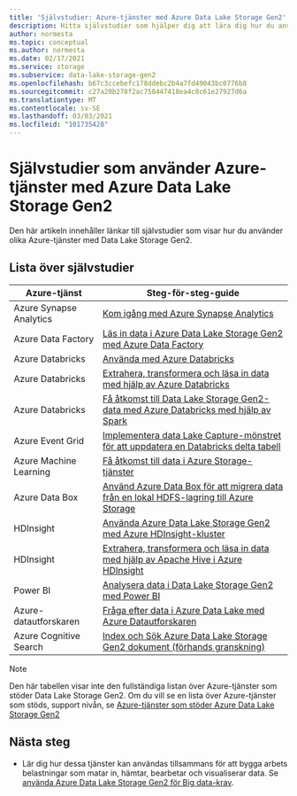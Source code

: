 ```yaml
---
title: 'Självstudier: Azure-tjänster med Azure Data Lake Storage Gen2'
description: Hitta självstudier som hjälper dig att lära dig hur du använder Azure-tjänster med Azure Data Lake Storage Gen2.
author: normesta
ms.topic: conceptual
ms.author: normesta
ms.date: 02/17/2021
ms.service: storage
ms.subservice: data-lake-storage-gen2
ms.openlocfilehash: b67c3ccebefc178ddebc2b4a7fd49043bc0776b8
ms.sourcegitcommit: c27a20b278f2ac758447418ea4c8c61e27927d6a
ms.translationtype: MT
ms.contentlocale: sv-SE
ms.lasthandoff: 03/03/2021
ms.locfileid: "101735428"
---
```

# <a name="tutorials-that-use-azure-services-with-azure-data-lake-storage-gen2"></a>Självstudier som använder Azure-tjänster med Azure Data Lake Storage Gen2

Den här artikeln innehåller länkar till självstudier som visar hur du använder olika Azure-tjänster med Data Lake Storage Gen2. 

## <a name="list-of-tutorials"></a>Lista över självstudier

| Azure-tjänst | Steg-för-steg-guide | 
|---------------|-------------------|
| Azure Synapse Analytics | [Kom igång med Azure Synapse Analytics](../../synapse-analytics/get-started.md) |
| Azure Data Factory | [Läs in data i Azure Data Lake Storage Gen2 med Azure Data Factory](../../data-factory/load-azure-data-lake-storage-gen2.md) |
| Azure Databricks | [Använda med Azure Databricks](https://docs.azuredatabricks.net/data/data-sources/azure/azure-datalake-gen2.html) |
| Azure Databricks | [Extrahera, transformera och läsa in data med hjälp av Azure Databricks](/azure/databricks/scenarios/databricks-extract-load-sql-data-warehouse) |
| Azure Databricks | [Få åtkomst till Data Lake Storage Gen2-data med Azure Databricks med hjälp av Spark](data-lake-storage-use-databricks-spark.md)|
| Azure Event Grid | [Implementera data Lake Capture-mönstret för att uppdatera en Databricks delta tabell](data-lake-storage-events.md) |
| Azure Machine Learning | [Få åtkomst till data i Azure Storage-tjänster](../../machine-learning/how-to-access-data.md) |
| Azure Data Box | [Använd Azure Data Box för att migrera data från en lokal HDFS-lagring till Azure Storage](data-lake-storage-migrate-on-premises-hdfs-cluster.md) |
| HDInsight | [Använda Azure Data Lake Storage Gen2 med Azure HDInsight-kluster](../../hdinsight/hdinsight-hadoop-use-data-lake-storage-gen2.md) |
| HDInsight | [Extrahera, transformera och läsa in data med hjälp av Apache Hive i Azure HDInsight](data-lake-storage-tutorial-extract-transform-load-hive.md) |
| Power BI | [Analysera data i Data Lake Storage Gen2 med Power BI](/power-query/connectors/datalakestorage) |
| Azure-datautforskaren | [Fråga efter data i Azure Data Lake med Azure Datautforskaren](/azure/data-explorer/data-lake-query-data) |
| Azure Cognitive Search | [Index och Sök Azure Data Lake Storage Gen2 dokument (förhands granskning)](../../search/search-howto-index-azure-data-lake-storage.md) |

> [!NOTE]
> Den här tabellen visar inte den fullständiga listan över Azure-tjänster som stöder Data Lake Storage Gen2. Om du vill se en lista över Azure-tjänster som stöds, support nivån, se [Azure-tjänster som stöder Azure Data Lake Storage Gen2](data-lake-storage-supported-azure-services.md)

## <a name="next-steps"></a>Nästa steg

- Lär dig hur dessa tjänster kan användas tillsammans för att bygga arbets belastningar som matar in, hämtar, bearbetar och visualiserar data. Se [använda Azure Data Lake Storage Gen2 för Big data-krav](data-lake-storage-data-scenarios.md).
